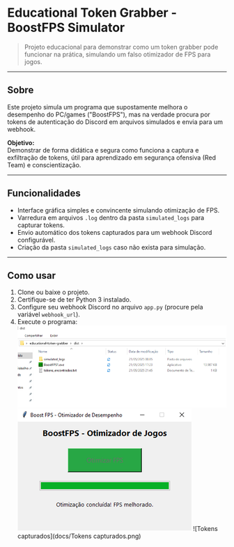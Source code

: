 # Educational Token Grabber - BoostFPS Simulator

> Projeto educacional para demonstrar como um token grabber pode funcionar na prática, simulando um falso otimizador de FPS para jogos.

---

## Sobre

Este projeto simula um programa que supostamente melhora o desempenho do PC/games ("BoostFPS"), mas na verdade procura por tokens de autenticação do Discord em arquivos simulados e envia para um webhook.

**Objetivo:**  
Demonstrar de forma didática e segura como funciona a captura e exfiltração de tokens, útil para aprendizado em segurança ofensiva (Red Team) e conscientização.

---

## Funcionalidades

- Interface gráfica simples e convincente simulando otimização de FPS.
- Varredura em arquivos `.log` dentro da pasta `simulated_logs` para capturar tokens.
- Envio automático dos tokens capturados para um webhook Discord configurável.
- Criação da pasta `simulated_logs` caso não exista para simulação.

---

## Como usar

1. Clone ou baixe o projeto.
2. Certifique-se de ter Python 3 instalado.
3. Configure seu webhook Discord no arquivo `app.py` (procure pela variável `webhook_url`).
4. Execute o programa:
![Interface do BoostFPS](docs/Dist.png)
![Interface do BoostFPS](docs/interface.png)
![Tokens capturados](docs/Tokens capturados.png)
